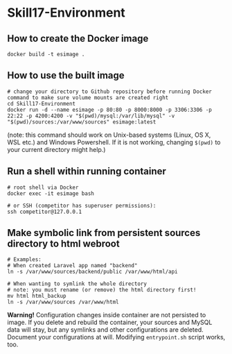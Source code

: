 # Skill17-Environment

## How to create the Docker image
    docker build -t esimage .

## How to use the built image
    # change your directory to Github repository before running Docker command to make sure volume mounts are created right
    cd Skill17-Environment
    docker run -d --name esimage -p 80:80 -p 8000:8000 -p 3306:3306 -p 22:22 -p 4200:4200 -v "$(pwd)/mysql:/var/lib/mysql" -v "$(pwd)/sources:/var/www/sources" esimage:latest

(note: this command should work on Unix-based systems (Linux, OS X, WSL etc.) and Windows Powershell. If it is not working, changing `$(pwd)` to your current directory might help.)

## Run a shell within running container
    # root shell via Docker
    docker exec -it esimage bash
    
    # or SSH (competitor has superuser permissions):
    ssh competitor@127.0.0.1
    
## Make symbolic link from persistent sources directory to html webroot
    # Examples:
    # When created Laravel app named "backend"
    ln -s /var/www/sources/backend/public /var/www/html/api
    
    # When wanting to symlink the whole directory
    # note: you must rename (or remove) the html directory first!
    mv html html_backup
    ln -s /var/www/sources /var/www/html
    
**Warning!** Configuration changes inside container are not persisted to image. If you delete and rebuild the container, your sources and MySQL data will stay, but any symlinks and other configurations are deleted. Document your configurations at will. Modifying `entrypoint.sh` script works, too.
